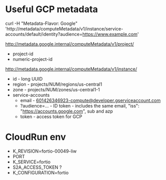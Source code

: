 # Useful GCP metadata 

curl -H "Metadata-Flavor: Google" \
  'http://metadata/computeMetadata/v1/instance/service-accounts/default/identity?audience=https://www.example.com'


http://metadata.google.internal/computeMetadata/v1/project/

- project-id
- numeric-project-id

http://metadata.google.internal/computeMetadata/v1/instance/

- id - long UUID
- region - projects/NUM/regions/us-central1
- zone - projects/NUM/zones/us-central1-1
- service-accounts
    - email - 601426346923-compute@developer.gserviceaccount.com
    - ?audience=... - ID token - includes the same email, "iss": "https://accounts.google.com", sub and azp
    - token - access token for GCP
    
# CloudRun env

- K_REVISION=fortio-00049-liw
- PORT
- K_SERVICE=fortio
- S2A_ACCESS_TOKEN ?
- K_CONFIGURATION=fortio

